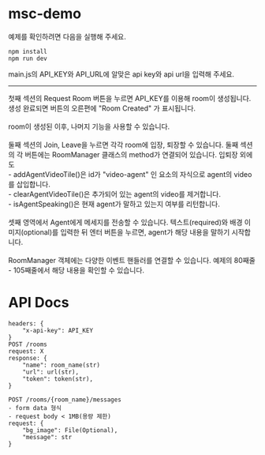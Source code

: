 # msc-demo

예제를 확인하려면 다음을 실행해 주세요.

```
npm install
npm run dev
```

main.js의 API_KEY와 API_URL에 알맞은 api key와 api url을 입력해 주세요.

<hr />
첫째 섹션의 Request Room 버튼을 누르면 API_KEY를 이용해 room이 생성됩니다.
생성 완료되면 버튼의 오른편에 "Room Created" 가 표시됩니다.
<br /><br />
room이 생성된 이후, 나머지 기능을 사용할 수 있습니다.
<br /><br />
둘째 섹션의 Join, Leave을 누르면 각각 room에 입장, 퇴장할 수 있습니다.
둘째 섹션의 각 버튼에는 RoomManager 클래스의 method가 연결되어 있습니다.
입퇴장 외에도
<br />
 - addAgentVideoTile()은 id가 "video-agent" 인 요소의 자식으로 agent의 video를 삽입합니다.<br />
 - clearAgentVideoTile()은 추가되어 있는 agent의 video를 제거합니다.<br />
 - isAgentSpeaking()은 현재 agent가 말하고 있는지 여부를 리턴합니다.
<br /><br />
셋째 영역에서 Agent에게 메세지를 전송할 수 있습니다.
텍스트(required)와 배경 이미지(optional)를 입력한 뒤 엔터 버튼을 누르면, agent가 해당 내용을 말하기 시작합니다.
<br /><br />
RoomManager 객체에는 다양한 이벤트 핸들러를 연결할 수 있습니다. 예제의 80째줄 - 105째줄에서 해당 내용을 확인할 수 있습니다.

# API Docs
```
headers: {
	"x-api-key": API_KEY
}
POST /rooms
request: X
response: {
	"name": room_name(str)
	"url": url(str),
	"token": token(str),
}

POST /rooms/{room_name}/messages
- form data 형식
- request body < 1MB(용량 제한)
request: {
	"bg_image": File(Optional),
	"message": str
}
```
